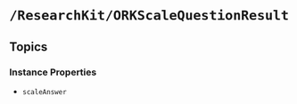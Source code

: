 # ``/ResearchKit/ORKScaleQuestionResult``

<!-- The content below this line is auto-generated and is redundant. You should either incorporate it into your content above this line or delete it. -->

## Topics

### Instance Properties

- ``scaleAnswer``